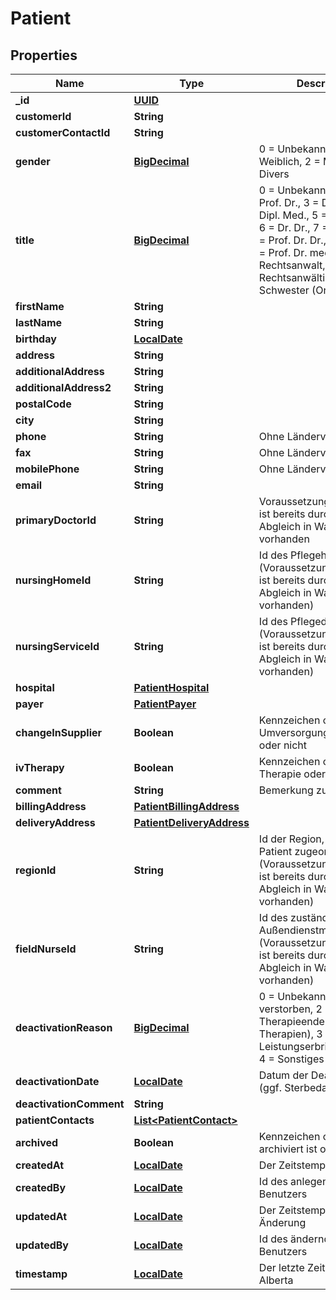 # Patient

## Properties
Name | Type | Description | Notes
------------ | ------------- | ------------- | -------------
**_id** | [**UUID**](UUID.md) |  |  [optional]
**customerId** | **String** |  |  [optional]
**customerContactId** | **String** |  |  [optional]
**gender** | [**BigDecimal**](BigDecimal.md) | 0 &#x3D; Unbekannt, 1 &#x3D; Weiblich, 2 &#x3D; Männlich, 3 &#x3D; Divers |  [optional]
**title** | [**BigDecimal**](BigDecimal.md) | 0 &#x3D; Unbekannt, 1 &#x3D; Dr., 2 &#x3D; Prof. Dr., 3 &#x3D; Dipl. Ing., 4 &#x3D; Dipl. Med., 5 &#x3D; Dipl. Psych., 6 &#x3D; Dr. Dr., 7 &#x3D; Dr. med., 8 &#x3D; Prof. Dr. Dr., 9 &#x3D; Prof., 10 &#x3D; Prof. Dr. med., 11 &#x3D; Rechtsanwalt, 12 &#x3D; Rechtsanwältin, 13 &#x3D; Schwester (Orden) |  [optional]
**firstName** | **String** |  | 
**lastName** | **String** |  | 
**birthday** | [**LocalDate**](LocalDate.md) |  | 
**address** | **String** |  |  [optional]
**additionalAddress** | **String** |  |  [optional]
**additionalAddress2** | **String** |  |  [optional]
**postalCode** | **String** |  |  [optional]
**city** | **String** |  |  [optional]
**phone** | **String** | Ohne Ländervorwahl |  [optional]
**fax** | **String** | Ohne Ländervorwahl |  [optional]
**mobilePhone** | **String** | Ohne Ländervorwahl |  [optional]
**email** | **String** |  |  [optional]
**primaryDoctorId** | **String** | Voraussetzung, Alberta-Id ist bereits durch initialen Abgleich in WaWi vorhanden |  [optional]
**nursingHomeId** | **String** | Id des Pflegeheimes (Voraussetzung, Alberta-Id ist bereits durch initialen Abgleich in WaWi vorhanden) |  [optional]
**nursingServiceId** | **String** | Id des Pflegedienstes (Voraussetzung, Alberta-Id ist bereits durch initialen Abgleich in WaWi vorhanden) |  [optional]
**hospital** | [**PatientHospital**](PatientHospital.md) |  |  [optional]
**payer** | [**PatientPayer**](PatientPayer.md) |  |  [optional]
**changeInSupplier** | **Boolean** | Kennzeichen ob Umversorgungspatient oder nicht |  [optional]
**ivTherapy** | **Boolean** | Kennzeichen ob IV-Therapie oder nicht |  [optional]
**comment** | **String** | Bemerkung zum Patienten |  [optional]
**billingAddress** | [**PatientBillingAddress**](PatientBillingAddress.md) |  |  [optional]
**deliveryAddress** | [**PatientDeliveryAddress**](PatientDeliveryAddress.md) |  |  [optional]
**regionId** | **String** | Id der Region, der der Patient zugeordnet ist (Voraussetzung, Alberta-Id ist bereits durch initialen Abgleich in WaWi vorhanden) | 
**fieldNurseId** | **String** | Id des zuständingen Außendienstmitarbeiters (Voraussetzung, Alberta-Id ist bereits durch initialen Abgleich in WaWi vorhanden) |  [optional]
**deactivationReason** | [**BigDecimal**](BigDecimal.md) | 0 &#x3D; Unbekannt 1 &#x3D; Patient verstorben, 2 &#x3D; Therapieende (alle Therapien), 3 &#x3D; Leistungserbringerwechsel, 4 &#x3D; Sonstiges |  [optional]
**deactivationDate** | [**LocalDate**](LocalDate.md) | Datum der Deaktivierung (ggf. Sterbedatum) |  [optional]
**deactivationComment** | **String** |  |  [optional]
**patientContacts** | [**List&lt;PatientContact&gt;**](PatientContact.md) |  |  [optional]
**archived** | **Boolean** | Kennzeichen ob Patient archiviert ist oder nicht |  [optional]
**createdAt** | [**LocalDate**](LocalDate.md) | Der Zeitstempel der Anlage |  [optional]
**createdBy** | [**LocalDate**](LocalDate.md) | Id des anlegenden Benutzers |  [optional]
**updatedAt** | [**LocalDate**](LocalDate.md) | Der Zeitstempel der letzten Änderung |  [optional]
**updatedBy** | [**LocalDate**](LocalDate.md) | Id des ändernden Benutzers |  [optional]
**timestamp** | [**LocalDate**](LocalDate.md) | Der letzte Zeitstempel in Alberta |  [optional]
